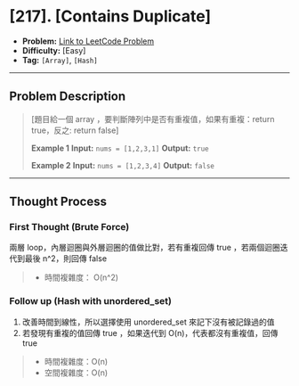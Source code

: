 # [217]. [Contains Duplicate]

- **Problem:** [Link to LeetCode Problem]([https://leetcode.com/problems/contains-duplicate/])
- **Difficulty:** [Easy]
- **Tag:** `[Array]`, `[Hash]`

---

## Problem Description

> [題目給一個 array ，要判斷陣列中是否有重複值，如果有重複：return true，反之: return false]
>
> **Example 1**
> **Input:** `nums = [1,2,3,1]`
> **Output:** `true`
>
> **Example 2**
> **Input:** `nums = [1,2,3,4]`
> **Output:** `false`

---

## Thought Process

### First Thought (Brute Force)


兩層 loop，內層迴圈與外層迴圈的值做比對，若有重複回傳 true ，若兩個迴圈迭代到最後 n^2，則回傳 false

> - 時間複雜度： O(n^2)

### Follow up (Hash with unordered_set)

1. 改善時間到線性，所以選擇使用 unordered_set 來記下沒有被記錄過的值
2. 若發現有重複的值回傳 true ，如果迭代到 O(n)，代表都沒有重複值，回傳 true

> - 時間複雜度：O(n)
> - 空間複雜度：O(n)